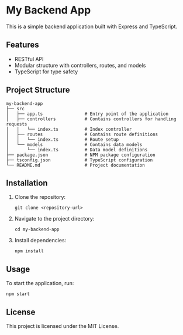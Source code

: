 # My Backend App

This is a simple backend application built with Express and TypeScript.

## Features

- RESTful API
- Modular structure with controllers, routes, and models
- TypeScript for type safety

## Project Structure

```
my-backend-app
├── src
│   ├── app.ts                # Entry point of the application
│   ├── controllers           # Contains controllers for handling requests
│   │   └── index.ts          # Index controller
│   ├── routes                # Contains route definitions
│   │   └── index.ts          # Route setup
│   └── models                # Contains data models
│       └── index.ts          # Data model definitions
├── package.json              # NPM package configuration
├── tsconfig.json             # TypeScript configuration
└── README.md                 # Project documentation
```

## Installation

1. Clone the repository:
   ```
   git clone <repository-url>
   ```
2. Navigate to the project directory:
   ```
   cd my-backend-app
   ```
3. Install dependencies:
   ```
   npm install
   ```

## Usage

To start the application, run:
```
npm start
```

## License

This project is licensed under the MIT License.